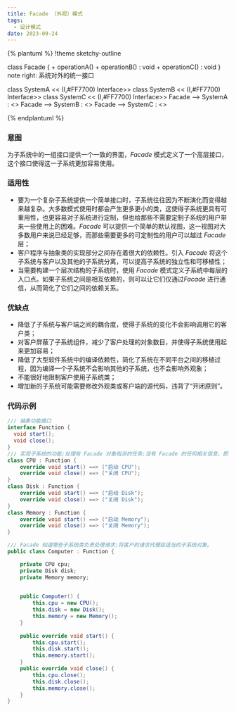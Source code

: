 ```yaml
---
title: Facade （外观）模式
tags: 
  - 设计模式
date: 2023-09-24
---
```


{% plantuml %}
!theme sketchy-outline

class Facade
{
	+ operationA()
	+ operationB() : void
	+ operationC() : void
}
note right: 系统对外的统一接口

class SystemA << (I,#FF7700) Interface>>
class SystemB << (I,#FF7700) Interface>>
class SystemC << (I,#FF7700) Interface>>
Facade --> SystemA : <<use>>
Facade --> SystemB : <<use>>
Facade --> SystemC : <<use>>

{% endplantuml %}

### 意图
为子系统中的一组接口提供一个一致的界面，*Facade* 模式定义了一个高层接口，这个接口使得这一子系统更加容易使用。

### 适用性
* 要为一个复杂子系统提供一个简单接口时，子系统往往因为不断演化而变得越来越复杂。大多数模式使用时都会产生更多更小的类，这使得子系统更具有可重用性，也更容易对子系统进行定制，但也给那些不需要定制子系统的用户带来一些使用上的困难。*Facade* 可以提供一个简单的默认视图，这一视图对大多数用户来说已经足够，而那些需要更多的可定制性的用户可以越过 *Facade* 层；
* 客户程序与抽象类的实现部分之间存在着很大的依赖性。引入 *Facade* 将这个子系统与客户以及其他的子系统分离，可以提高子系统的独立性和可移植性；
* 当需要构建一个层次结构的子系统时，使用 *Facade* 模式定义子系统中每层的入口点。如果子系统之间是相互依赖的，则可以让它们仅通过*Facade* 进行通信，从而简化了它们之间的依赖关系。

### 优缺点
* 降低了子系统与客户端之间的耦合度，使得子系统的变化不会影响调用它的客户类；
* 对客户屏蔽了子系统组件，减少了客户处理的对象数目，并使得子系统使用起来更加容易；
* 降低了大型软件系统中的编译依赖性，简化了系统在不同平台之间的移植过程，因为编译一个子系统不会影响其他的子系统，也不会影响外观象；
* 不能很好地限制客户使用子系统类；
* 增加新的子系统可能需要修改外观类或客户端的源代码，违背了“开闭原则”。

### 代码示例
```c#
/// 抽象功能接口
interface Function {
  void start();
  void close();
}
/// 实现子系统的功能;处理有 Facade 对象指派的任务;没有 Facade 的任何相关信息，即没有指向 Facade 的指针。
class CPU : Function {
	override void start() ==> ("启动 CPU");
	override void close() ==> ("关闭 CPU");
}
class Disk : Function {
	override void start() ==> ("启动 Disk");
	override void close() ==> ("关闭 Disk");
}
class Memory : Function {
	override void start() ==> ("启动 Memory");
	override void close() ==> ("关闭 Memory");
}

/// Facade 知道哪些子系统类负责处理请求;将客户的请求代理给适当的子系统对象。
public class Computer : Function {

	private CPU cpu;
	private Disk disk;
	private Memory memory;
  

	public Computer() {
		this.cpu = new CPU();
		this.disk = new Disk();
		this.memory = new Memory();
	}
  
	public override void start() {
		this.cpu.start();
		this.disk.start();
		this.memory.start();
	}
	public override void close() {
		this.cpu.close();
		this.disk.close();
		this.memory.close();
	}
}
```
